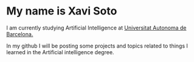 # My name is Xavi Soto

I am currently studying Artificial Intelligence at [Universitat Autonoma de Barcelona.][UAB]

In my github I will be posting some projects and topics related to things I learned in the Artificial intelligence degree.

[UAB]: https://www.uab.cat/
